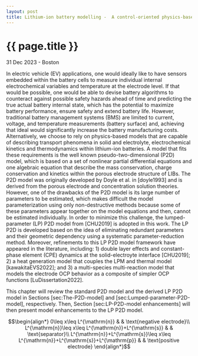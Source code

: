 ```yaml
---
layout: post
title: Lithium-ion battery modelling -  A control-oriented physics-based modelling approach 
---
```


{{ page.title }}
================

<p class="meta">31 Dec 2023 - Boston</p>
<script src="https://cdn.mathjax.org/mathjax/latest/MathJax.js?config=TeX-AMS-MML_HTMLorMML" type="text/javascript"></script>

In electric vehicle (EV) applications, one would ideally like to have sensors embedded within the battery cells to measure individual internal electrochemical variables and temperature at the electrode level. If that would be possible, one would be able to devise battery algorithms to counteract against possible safety hazards ahead of time and predicting the true actual battery internal state, which has the potential to maximize battery performance, ensure safety and extend battery life. However, traditional battery management systems (BMS) are limited to current, voltage, and temperature measurements (battery surface) and, achieving that ideal would significantly increase the battery manufacturing costs. Alternatively, we choose to rely on physics-based models that are capable of describing transport phenomena in solid and electrolyte, electrochemical kinetics and thermodynamics within lithium-ion batteries. A model that fits these requirements is the well known pseudo-two-dimensional (P2D) model, which is based on a set of nonlinear partial differential equations and one algebraic equation that describe the mass conservation, charge conservation and kinetics within the porous electrode structure of LIBs. The P2D model was originally developed by Doyle et al. in [doyle1993] and is derived from the porous electrode and concentration solution theories. However, one of the drawbacks of the P2D model is its large number of parameters to be estimated, which makes difficult the model parameterization using only non-destructive methods because some of these parameters appear together on the model equations and then, cannot be estimated individually. In order to minimize this challenge, the lumped-parameter (LP) P2D model from [CHU2019] is adopted in this work. The LP P2D is developed based on the idea of eliminating redundant parameters and their geometric dependency using a systematic parameter-reduction method. Moreover, refinements to this LP P2D model framework have appeared in the literature, including: 1) double layer effects and constant-phase element (CPE) dynamics at the solid-electroyte interface [CHU2019]; 2) a heat generation model that couples the LPM and thermal model [kawakitaEVS2022]; and 3) a multi-species multi-reaction model that models the electrode OCP behavior as a composite of simpler OCP functions [LuDissertation2022]. 

This chapter will review the standard P2D model and the derived LP P2D model in Sections [sec:The-P2D-model] and [sec:Lumped-parameter-P2D-model], respectively. Then, Section [sec:LP-P2D-model enhancements] will then present model enhancements to the LP P2D model.


$$\begin{align*}
0\leq x\leq L^{\mathrm{n}} &  & \text{negative electrode}\\
L^{\mathrm{n}}\leq x\leq L^{\mathrm{n}}+L^{\mathrm{s}} &  & \text{separator}\\
L^{\mathrm{n}}+L^{\mathrm{s}}\leq x\leq L^{\mathrm{n}}+L^{\mathrm{s}}+L^{\mathrm{p}} &  & \text{positive electrode}
\end{align*}$$
